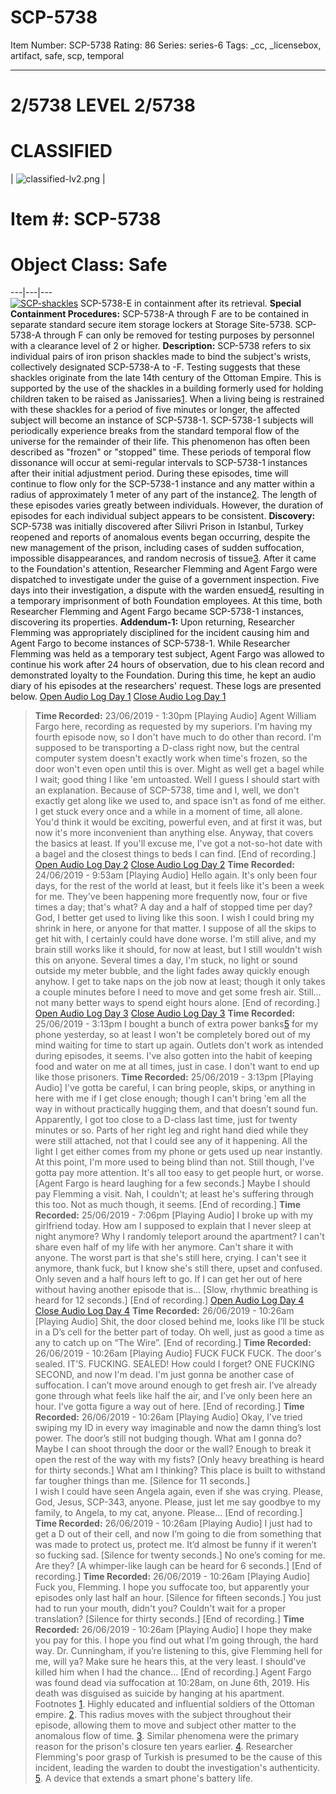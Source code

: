 # SCP-5738
Item Number: SCP-5738
Rating: 86
Series: series-6
Tags: _cc, _licensebox, artifact, safe, scp, temporal

---

# 2/5738 LEVEL 2/5738
# CLASSIFIED
| ![classified-lv2.png](https://scp-wiki.wdfiles.com/local--files/component%3Aclassified-decoration-base/classified-lv2.png) | 
# Item #: SCP-5738
# Object Class: Safe  
---|---|---  
[![SCP-shackles](https://scp-wiki.wdfiles.com/local--resized-images/scp-5738/SCP-shackles/medium.jpg)](https://scp-wiki.wdfiles.com/local--files/scp-5738/SCP-shackles)
SCP-5738-E in containment after its retrieval.
**Special Containment Procedures:** SCP-5738-A through F are to be contained in separate standard secure item storage lockers at Storage Site-5738. SCP-5738-A through F can only be removed for testing purposes by personnel with a clearance level of 2 or higher.
**Description:** SCP-5738 refers to six individual pairs of iron prison shackles made to bind the subject's wrists, collectively designated SCP-5738-A to -F. Testing suggests that these shackles originate from the late 14th century of the Ottoman Empire. This is supported by the use of the shackles in a building formerly used for holding children taken to be raised as Janissaries[1](javascript:;).
When a living being is restrained with these shackles for a period of five minutes or longer, the affected subject will become an instance of SCP-5738-1. SCP-5738-1 subjects will periodically experience breaks from the standard temporal flow of the universe for the remainder of their life. This phenomenon has often been described as "frozen" or "stopped" time.
These periods of temporal flow dissonance will occur at semi-regular intervals to SCP-5738-1 instances after their initial adjustment period. During these episodes, time will continue to flow only for the SCP-5738-1 instance and any matter within a radius of approximately 1 meter of any part of the instance[2](javascript:;). The length of these episodes varies greatly between individuals. However, the duration of episodes for each individual subject appears to be consistent.
**Discovery:** SCP-5738 was initially discovered after Silivri Prison in Istanbul, Turkey reopened and reports of anomalous events began occurring, despite the new management of the prison, including cases of sudden suffocation, impossible disappearances, and random necrosis of tissue[3](javascript:;). After it came to the Foundation's attention, Researcher Flemming and Agent Fargo were dispatched to investigate under the guise of a government inspection. Five days into their investigation, a dispute with the warden ensued[4](javascript:;), resulting in a temporary imprisonment of both Foundation employees. At this time, both Researcher Flemming and Agent Fargo became SCP-5738-1 instances, discovering its properties.
**Addendum-1:** Upon returning, Researcher Flemming was appropriately disciplined for the incident causing him and Agent Fargo to become instances of SCP-5738-1. While Researcher Flemming was held as a temporary test subject, Agent Fargo was allowed to continue his work after 24 hours of observation, due to his clean record and demonstrated loyalty to the Foundation. During this time, he kept an audio diary of his episodes at the researchers' request. These logs are presented below.
[Open Audio Log Day 1](javascript:;)
[Close Audio Log Day 1](javascript:;)
> **Time Recorded:** 23/06/2019 - 1:30pm
> [Playing Audio]
> Agent William Fargo here, recording as requested by my superiors. I'm having my fourth episode now, so I don't have much to do other than record. I'm supposed to be transporting a D-class right now, but the central computer system doesn't exactly work when time's frozen, so the door won't even open until this is over. Might as well get a bagel while I wait; good thing I like 'em untoasted.
> Well I guess I should start with an explanation. Because of SCP-5738, time and I, well, we don't exactly get along like we used to, and space isn't as fond of me either. I get stuck every once and a while in a moment of time, all alone. You'd think it would be exciting, powerful even, and at first it was, but now it's more inconvenient than anything else. Anyway, that covers the basics at least. If you'll excuse me, I've got a not-so-hot date with a bagel and the closest things to beds I can find.
> [End of recording.]
[Open Audio Log Day 2](javascript:;)
[Close Audio Log Day 2](javascript:;)
> **Time Recorded:** 24/06/2019 - 9:53am
> [Playing Audio]
> Hello again. It's only been four days, for the rest of the world at least, but it feels like it's been a week for me. They've been happening more frequently now, four or five times a day; that's what? A day and a half of stopped time per day? God, I better get used to living like this soon. I wish I could bring my shrink in here, or anyone for that matter.
> I suppose of all the skips to get hit with, I certainly could have done worse. I'm still alive, and my brain still works like it should, for now at least, but I still wouldn't wish this on anyone. Several times a day, I'm stuck, no light or sound outside my meter bubble, and the light fades away quickly enough anyhow. I get to take naps on the job now at least; though it only takes a couple minutes before I need to move and get some fresh air. Still… not many better ways to spend eight hours alone.
> [End of recording.]
[Open Audio Log Day 3](javascript:;)
[Close Audio Log Day 3](javascript:;)
> **Time Recorded:** 25/06/2019 - 3:13pm
> I bought a bunch of extra power banks[5](javascript:;) for my phone yesterday, so at least I won't be completely bored out of my mind waiting for time to start up again. Outlets don't work as intended during episodes, it seems. I've also gotten into the habit of keeping food and water on me at all times, just in case. I don't want to end up like those prisoners.
> **Time Recorded:** 25/06/2019 - 3:13pm
> [Playing Audio]
> I've gotta be careful, I can bring people, skips, or anything in here with me if I get close enough; though I can't bring 'em all the way in without practically hugging them, and that doesn’t sound fun.  
>  Apparently, I got too close to a D-class last time, just for twenty minutes or so. Parts of her right leg and right hand died while they were still attached, not that I could see any of it happening. All the light I get either comes from my phone or gets used up near instantly. At this point, I'm more used to being blind than not. Still though, I've gotta pay more attention. It's all too easy to get people hurt, or worse.
> [Agent Fargo is heard laughing for a few seconds.]
> Maybe I should pay Flemming a visit. Nah, I couldn't; at least he's suffering through this too. Not as much though, it seems.
> [End of recording.]
> **Time Recorded:** 25/06/2019 - 7:06pm
> [Playing Audio]
> I broke up with my girlfriend today. How am I supposed to explain that I never sleep at night anymore? Why I randomly teleport around the apartment? I can't share even half of my life with her anymore. Can't share it with anyone.
> The worst part is that she's still here, crying. I can't see it anymore, thank fuck, but I know she's still there, upset and confused. Only seven and a half hours left to go. If I can get her out of here without having another episode that is…
> [Slow, rhythmic breathing is heard for 12 seconds.]
> [End of recording.]
[Open Audio Log Day 4](javascript:;)
[Close Audio Log Day 4](javascript:;)
> **Time Recorded:** 26/06/2019 - 10:26am
> [Playing Audio]
> Shit, the door closed behind me, looks like I’ll be stuck in a D’s cell for the better part of today. Oh well, just as good a time as any to catch up on “The Wire”.
> [End of recording.]
> **Time Recorded:** 26/06/2019 - 10:26am
> [Playing Audio]
> FUCK FUCK FUCK. The door's sealed. IT’S. FUCKING. SEALED! How could I forget? ONE FUCKING SECOND, and now I'm dead. I'm just gonna be another case of suffocation. I can’t move around enough to get fresh air. I’ve already gone through what feels like half the air, and I’ve only been here an hour. I’ve gotta figure a way out of here.
> [End of recording.]
> **Time Recorded:** 26/06/2019 - 10:26am
> [Playing Audio]
> Okay, I’ve tried swiping my ID in every way imaginable and now the damn thing’s lost power. The door’s still not budging though. What am I gonna do? Maybe I can shoot through the door or the wall? Enough to break it open the rest of the way with my fists?
> [Only heavy breathing is heard for thirty seconds.]
> What am I thinking? This place is built to withstand far tougher things than me.
> [Silence for 11 seconds.]  
>  I wish I could have seen Angela again, even if she was crying.
> Please, God, Jesus, SCP-343, anyone. Please, just let me say goodbye to my family, to Angela, to my cat, anyone. Please…
> [End of recording.]
> **Time Recorded:** 26/06/2019 - 10:26am
> [Playing Audio]
> I just had to get a D out of their cell, and now I’m going to die from something that was made to protect us, protect me. It’d almost be funny if it weren’t so fucking sad.
> [Silence for twenty seconds.]
> No one’s coming for me. Are they?
> [A whimper-like laugh can be heard for 6 seconds.]
> [End of recording.]
> **Time Recorded:** 26/06/2019 - 10:26am
> [Playing Audio]
> Fuck you, Flemming. I hope you suffocate too, but apparently your episodes only last half an hour.
> [Silence for fifteen seconds.]
> You just had to run your mouth, didn't you? Couldn't wait for a proper translation?
> [Silence for thirty seconds.]
> [End of recording.]
> **Time Recorded:** 26/06/2019 - 10:26am
> [Playing Audio]
> I hope they make you pay for this. I hope you find out what I’m going through, the hard way.
> Dr. Cunningham, if you’re listening to this, give Flemming hell for me, will ya? Make sure he hears this, at the very least.
> I should've killed him when I had the chance…
> [End of recording.]
Agent Fargo was found dead via suffocation at 10:28am, on June 6th, 2019. His death was disguised as suicide by hanging at his apartment.
Footnotes
[1](javascript:;). Highly educated and influential soldiers of the Ottoman empire.
[2](javascript:;). This radius moves with the subject throughout their episode, allowing them to move and subject other matter to the anomalous flow of time.
[3](javascript:;). Similar phenomena were the primary reason for the prison's closure ten years earlier.
[4](javascript:;). Researcher Flemming's poor grasp of Turkish is presumed to be the cause of this incident, leading the warden to doubt the investigation's authenticity.
[5](javascript:;). A device that extends a smart phone's battery life.